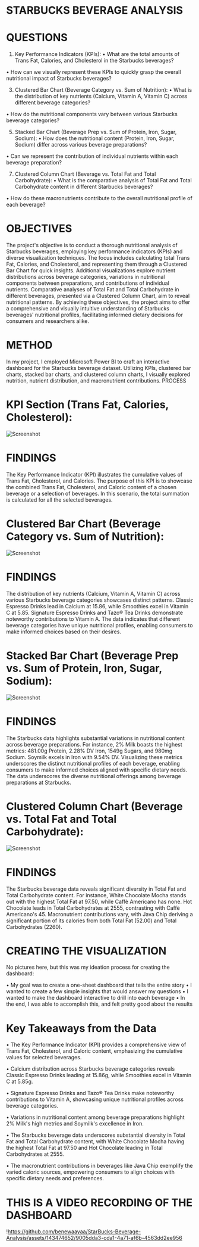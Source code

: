 # STARBUCKS BEVERAGE ANALYSIS 

# QUESTIONS 

1.	Key Performance Indicators (KPIs):
•	What are the total amounts of Trans Fat, Calories, and Cholesterol in the Starbucks beverages?


•	How can we visually represent these KPIs to quickly grasp the overall nutritional impact of Starbucks beverages?

3.	Clustered Bar Chart (Beverage Category vs. Sum of Nutrition):
•	What is the distribution of key nutrients (Calcium, Vitamin A, Vitamin C) across different beverage categories?


•	How do the nutritional components vary between various Starbucks beverage categories?

5.	Stacked Bar Chart (Beverage Prep vs. Sum of Protein, Iron, Sugar, Sodium):
•	How does the nutritional content (Protein, Iron, Sugar, Sodium) differ across various beverage preparations?


•	Can we represent the contribution of individual nutrients within each beverage preparation?

7.	Clustered Column Chart (Beverage vs. Total Fat and Total Carbohydrate):
•	What is the comparative analysis of Total Fat and Total Carbohydrate content in different Starbucks beverages?


•	How do these macronutrients contribute to the overall nutritional profile of each beverage?


# OBJECTIVES

The project's objective is to conduct a thorough nutritional analysis of Starbucks beverages, employing key performance indicators (KPIs) and diverse visualization techniques. The focus includes calculating total Trans Fat, Calories, and Cholesterol, and representing them through a Clustered Bar Chart for quick insights. Additional visualizations explore nutrient distributions across beverage categories, variations in nutritional components between preparations, and contributions of individual nutrients. Comparative analyses of Total Fat and Total Carbohydrate in different beverages, presented via a Clustered Column Chart, aim to reveal nutritional patterns. By achieving these objectives, the project aims to offer a comprehensive and visually intuitive understanding of Starbucks beverages' nutritional profiles, facilitating informed dietary decisions for consumers and researchers alike.

# METHOD

In my project, I employed Microsoft Power BI to craft an interactive dashboard for the Starbucks beverage dataset. Utilizing KPIs, clustered bar charts, stacked bar charts, and clustered column charts, I visually explored nutrition, nutrient distribution, and macronutrient contributions.
PROCESS

# KPI Section (Trans Fat, Calories, Cholesterol):

![Screenshot](images/1.png)


# FINDINGS

The Key Performance Indicator (KPI) illustrates the cumulative values of Trans Fat, Cholesterol, and Calories. The purpose of this KPI is to showcase the combined Trans Fat, Cholesterol, and Caloric content of a chosen beverage or a selection of beverages. In this scenario, the total summation is calculated for all the selected beverages.


# Clustered Bar Chart (Beverage Category vs. Sum of Nutrition):

 ![Screenshot](images/5.png)

# FINDINGS

The distribution of key nutrients (Calcium, Vitamin A, Vitamin C) across various Starbucks beverage categories showcases distinct patterns. Classic Espresso Drinks lead in Calcium at 15.86, while Smoothies excel in Vitamin C at 5.85. Signature Espresso Drinks and Tazo® Tea Drinks demonstrate noteworthy contributions to Vitamin A. The data indicates that different beverage categories have unique nutritional profiles, enabling consumers to make informed choices based on their desires.

# Stacked Bar Chart (Beverage Prep vs. Sum of Protein, Iron, Sugar, Sodium):

![Screenshot](images/6.png)
 


# FINDINGS

The Starbucks data highlights substantial variations in nutritional content across beverage preparations. For instance, 2% Milk boasts the highest metrics: 481.00g Protein, 2.28% DV Iron, 1549g Sugars, and 980mg Sodium. Soymilk excels in Iron with 9.54% DV. Visualizing these metrics underscores the distinct nutritional profiles of each beverage, enabling consumers to make informed choices aligned with specific dietary needs. The data underscores the diverse nutritional offerings among beverage preparations at Starbucks.


# Clustered Column Chart (Beverage vs. Total Fat and Total Carbohydrate):

![Screenshot](images/3.png)

# FINDINGS

The Starbucks beverage data reveals significant diversity in Total Fat and Total Carbohydrate content. For instance, White Chocolate Mocha stands out with the highest Total Fat at 97.50, while Caffè Americano has none. Hot Chocolate leads in Total Carbohydrates at 2555, contrasting with Caffè Americano's 45. Macronutrient contributions vary, with Java Chip deriving a significant portion of its calories from both Total Fat (52.00) and Total Carbohydrates (2260).


# CREATING THE VISUALIZATION

No pictures here, but this was my ideation process for creating the dashboard:

•	My goal was to create a one-sheet dashboard that tells the entire story
•	I wanted to create a few simple insights that would answer my questions
•	I wanted to make the dashboard interactive to drill into each beverage 
•	In the end, I was able to accomplish this, and felt pretty good about the results

# Key Takeaways from the Data

•	The Key Performance Indicator (KPI) provides a comprehensive view of Trans Fat, Cholesterol, and Caloric content, emphasizing the cumulative values for selected beverages.

•	Calcium distribution across Starbucks beverage categories reveals Classic Espresso Drinks leading at 15.86g, while Smoothies excel in Vitamin C at 5.85g.


•	Signature Espresso Drinks and Tazo® Tea Drinks make noteworthy contributions to Vitamin A, showcasing unique nutritional profiles across beverage categories.

•	Variations in nutritional content among beverage preparations highlight 2% Milk's high metrics and Soymilk's excellence in Iron.

•	The Starbucks beverage data underscores substantial diversity in Total Fat and Total Carbohydrate content, with White Chocolate Mocha having the highest Total Fat at 97.50 and Hot Chocolate leading in Total Carbohydrates at 2555.

•	The macronutrient contributions in beverages like Java Chip exemplify the varied caloric sources, empowering consumers to align choices with specific dietary needs and preferences.



# THIS IS A VIDEO RECORDING OF THE DASHBOARD

!https://github.com/benewaayaa/StarBucks-Beverage-Analysis/assets/143474652/9005dda3-cda1-4a71-af6b-4563dd2ee956

